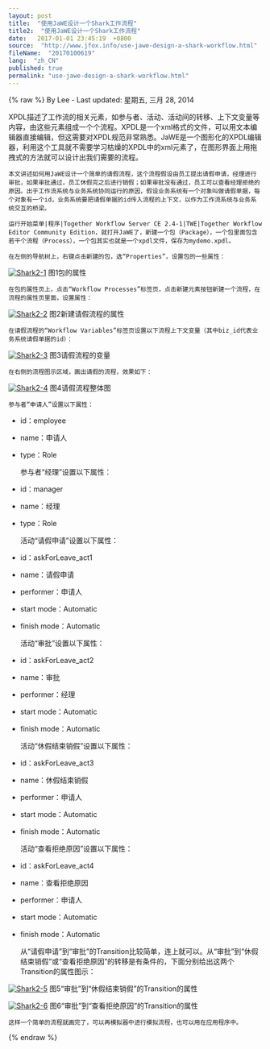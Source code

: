 ```yaml
---
layout: post
title:  "使用JaWE设计一个Shark工作流程"
title2:  "使用JaWE设计一个Shark工作流程"
date:   2017-01-01 23:45:19  +0800
source:  "http://www.jfox.info/use-jawe-design-a-shark-workflow.html"
fileName:  "20170100619"
lang:  "zh_CN"
published: true
permalink: "use-jawe-design-a-shark-workflow.html"
---
```

{% raw %}
By Lee - Last updated: 星期五, 三月 28, 2014

XPDL描述了工作流的相关元素，如参与者、活动、活动间的转移、上下文变量等内容，由这些元素组成一个个流程。XPDL是一个xml格式的文件，可以用文本编辑器直接编辑，但这需要对XPDL规范非常熟悉。JaWE是一个图形化的XPDL编辑器，利用这个工具就不需要学习枯燥的XPDL中的xml元素了，在图形界面上用拖拽式的方法就可以设计出我们需要的流程。

    本文讲述如何用JaWE设计一个简单的请假流程，这个流程假设由员工提出请假申请，经理进行审批，如果审批通过，员工休假完之后进行销假；如果审批没有通过，员工可以查看经理拒绝的原因。出于工作流系统与业务系统协同运行的原因，假设业务系统有一个对象叫做请假单据，每个对象有一个id，业务系统要把请假单据的id传入流程的上下文，以作为工作流系统与业务系统交互的桥梁。

    运行开始菜单|程序|Together Workflow Server CE 2.4-1|TWE|Together Workflow Editor Community Edition，就打开JaWE了，新建一个包（Package），一个包里面包含若干个流程（Process），一个包其实也就是一个xpdl文件，保存为mydemo.xpdl。

    在左侧的导航树上，右键点击新建的包，选“Properties”，设置包的一些属性：

[![Shark2-1](http://www.jfox.info/wp-content/uploads/2014/03/Shark2-1.jpg)](http://www.jfox.info/go.php?url=http://www.jfox.info/wp-content/uploads/2014/03/Shark2-1.jpg)
图1包的属性

    在包的属性页上，点击“Workflow Processes”标签页，点击新建元素按钮新建一个流程，在流程的属性页里面，设置属性：

[![Shark2-2](http://www.jfox.info/wp-content/uploads/2014/03/Shark2-2.jpg)](http://www.jfox.info/go.php?url=http://www.jfox.info/wp-content/uploads/2014/03/Shark2-2.jpg)
图2新建请假流程的属性

    在请假流程的“Workflow Variables”标签页设置以下流程上下文变量（其中biz_id代表业务系统请假单据的id）：

[![Shark2-3](http://www.jfox.info/wp-content/uploads/2014/03/Shark2-3.jpg)](http://www.jfox.info/go.php?url=http://www.jfox.info/wp-content/uploads/2014/03/Shark2-3.jpg)
图3请假流程的变量

    在右侧的流程图示区域，画出请假的流程，效果如下：

[![Shark2-4](http://www.jfox.info/wp-content/uploads/2014/03/Shark2-4.jpg)](http://www.jfox.info/go.php?url=http://www.jfox.info/wp-content/uploads/2014/03/Shark2-4.jpg)
图4请假流程整体图

    参与者“申请人”设置以下属性：

- id：employee
- name：申请人
- type：Role

    参与者“经理”设置以下属性：

- id：manager
- name：经理
- type：Role

    活动“请假申请”设置以下属性：

- id：askForLeave_act1
- name：请假申请
- performer：申请人
- start mode：Automatic
- finish mode：Automatic

    活动“审批”设置以下属性：

- id：askForLeave_act2
- name：审批
- performer：经理
- start mode：Automatic
- finish mode：Automatic

    活动“休假结束销假”设置以下属性：

- id：askForLeave_act3
- name：休假结束销假
- performer：申请人
- start mode：Automatic
- finish mode：Automatic

    活动“查看拒绝原因”设置以下属性：

- id：askForLeave_act4
- name：查看拒绝原因
- performer：申请人
- start mode：Automatic
- finish mode：Automatic

    从“请假申请”到“审批”的Transition比较简单，连上就可以。从“审批”到“休假结束销假”或“查看拒绝原因”的转移是有条件的，下面分别给出这两个Transition的属性图示：

[![Shark2-5](http://www.jfox.info/wp-content/uploads/2014/03/Shark2-5.jpg)](http://www.jfox.info/go.php?url=http://www.jfox.info/wp-content/uploads/2014/03/Shark2-5.jpg)
图5“审批”到“休假结束销假”的Transition的属性

[![Shark2-6](http://www.jfox.info/wp-content/uploads/2014/03/Shark2-6.jpg)](http://www.jfox.info/go.php?url=http://www.jfox.info/wp-content/uploads/2014/03/Shark2-6.jpg)
图6“审批”到“查看拒绝原因”的Transition的属性

    这样一个简单的流程就画完了，可以再模拟器中进行模拟流程，也可以用在应用程序中。
{% endraw %}
